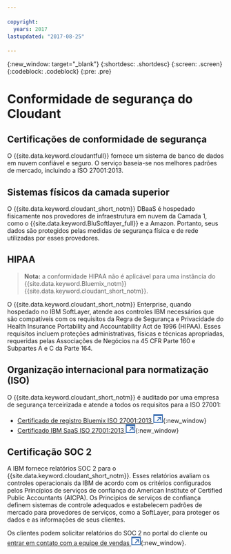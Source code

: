 ```yaml
---

copyright:
  years: 2017
lastupdated: "2017-08-25"

---
```


{:new_window: target="_blank"}
{:shortdesc: .shortdesc}
{:screen: .screen}
{:codeblock: .codeblock}
{:pre: .pre}

<!-- Acrolinx: 2017-04-28 -->

# Conformidade de segurança do Cloudant

## Certificações de conformidade de segurança

O {{site.data.keyword.cloudantfull}} fornece um sistema de banco de dados em nuvem confiável e seguro.
O serviço baseia-se nos melhores padrões de mercado,
incluindo a ISO 27001:2013.

## Sistemas físicos da camada superior

O {{site.data.keyword.cloudant_short_notm}} DBaaS é
hospedado fisicamente nos provedores de infraestrutura em nuvem da Camada 1, como o
{{site.data.keyword.BluSoftlayer_full}} e a Amazon.
Portanto,
seus dados são protegidos pelas medidas de segurança física e de rede utilizadas por esses provedores.

## HIPAA

> **Nota:** a conformidade HIPAA não é aplicável para uma instância do {{site.data.keyword.Bluemix_notm}} {{site.data.keyword.cloudant_short_notm}}.

O {{site.data.keyword.cloudant_short_notm}} Enterprise,
quando hospedado no IBM SoftLayer,
atende aos controles IBM necessários que são compatíveis com
os requisitos da Regra de Segurança e Privacidade do Health Insurance Portability and Accountability Act de 1996 (HIPAA).
Esses requisitos incluem proteções administrativas,
físicas
e técnicas apropriadas, requeridas pelas Associações de Negócios na 45 CFR Parte 160 e Subpartes A e C da Parte 164.

## Organização internacional para normatização (ISO)

O {{site.data.keyword.cloudant_short_notm}} é auditado por uma empresa de segurança terceirizada
e atende a todos os requisitos para a ISO 27001:
* [Certificado de registro Bluemix ISO 27001:2013 ![Ícone de link externo](../images/launch-glyph.svg "Ícone de link externo")](ftp://public.dhe.ibm.com/cloud/bluemix/compliance/Bluemix_ISO27K1_WWCert_2016.pdf){:new_window}
* [Certificado IBM SaaS ISO 27001:2013 ![Ícone de link externo](../images/launch-glyph.svg "Ícone de link externo")](https://www-01.ibm.com/common/ssi/cgi-bin/ssialias?subtype=ST&infotype=SA&htmlfid=KUJ12445USEN&attachment=KUJ12445USEN.PDF){:new_window}

## Certificação SOC 2

A IBM fornece relatórios SOC 2 para o {{site.data.keyword.cloudant_short_notm}}.
Esses relatórios avaliam os controles operacionais da IBM de acordo com os critérios
configurados pelos Princípios de serviços de confiança do American Institute of Certified Public Accountants (AICPA).
Os Princípios de serviços de confiança definem sistemas de controle adequados e estabelecem padrões de mercado
para provedores de serviços, como a SoftLayer, para proteger os dados e as informações de seus clientes.

Os clientes podem solicitar relatórios do SOC 2 no portal do cliente
ou [entrar em contato com a equipe de vendas ![Ícone de link externo](../images/launch-glyph.svg "Ícone de link externo")](https://cloudant.com/history/contact-us/){:new_window}.
